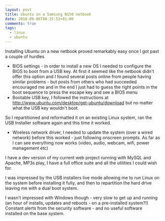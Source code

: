 ```yaml
---
layout: post
title: Ubuntu on a Samsung N150 netbook
date: 2010-09-06T08:25:53+01:00
comments: true
tags:
  - linux
  - ubuntu
---
```


Installing Ubuntu on a new netbook proved remarkably easy once I got past a couple of hurdles

<!--more-->

- BIOS settings - in order to install a new OS I needed to configure the BIOS to boot from a USB key. At first it seemed like the netbook didn't offer this option and I found several posts online from people having similar problems - but posts from others who had succeeded encouraged me and in the end I just had to guess the right points in the boot sequence to press the escape key and see a BIOS menu
- Bootable USB key, I followed the instructions at http://www.ubuntu.com/desktop/get-ubuntu/download but no matter what the USB key wouldn't boot.

So I repartitioned and reformatted it on an existing Linux system, ran the USB Installer software again and this time it worked.

- Wireless network driver, I needed to update the system (over a wired network) before this worked - just following onscreen prompts.
  As far as I can see everything now works (video, audio, webcam, wifi, power management etc)

I have a dev version of my current web project running with MySQL and Apache, MP3s play, I have a full office suite and all the utilities I could wish for.

I was impressed by the USB installers live mode allowing me to run Linux on the system before installing it fully, and then to repartition the hard drive leaving me with a dual boot system.

I wasn't impressed with Windows though - very slow to get up and running (an hour of installs, updates and reboots - on a pre-installed system?!)  Constant alerts from the security software - and no useful software installed on the base system.
